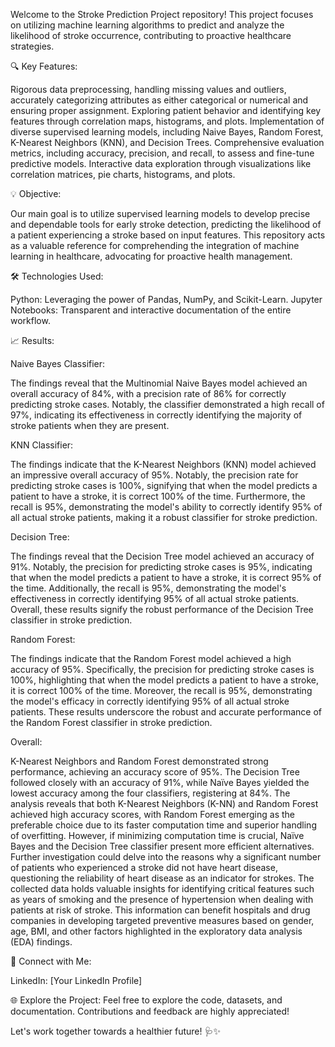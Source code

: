Welcome to the Stroke Prediction Project repository! This project focuses on utilizing machine learning algorithms to predict and analyze the likelihood of stroke occurrence, contributing to proactive healthcare strategies.

🔍 Key Features:

  Rigorous data preprocessing, handling missing values and outliers, accurately categorizing attributes as either categorical or numerical and ensuring proper assignment. Exploring patient behavior and identifying key features through correlation maps, histograms, and plots.
Implementation of diverse supervised learning models, including Naive Bayes, Random Forest, K-Nearest Neighbors (KNN), and Decision Trees.
Comprehensive evaluation metrics, including accuracy, precision, and recall, to assess and fine-tune predictive models.
Interactive data exploration through visualizations like correlation matrices, pie charts, histograms, and plots.

💡 Objective:

  Our main goal is to utilize supervised learning models to develop precise and dependable tools for early stroke detection, predicting the likelihood of a patient experiencing a stroke based on input features. This repository acts as a valuable reference for comprehending the integration of machine learning in healthcare, advocating for proactive health management.


🛠️ Technologies Used:

Python: Leveraging the power of Pandas, NumPy, and Scikit-Learn.
Jupyter Notebooks: Transparent and interactive documentation of the entire workflow.


📈 Results:

Naive Bayes Classifier:

  The findings reveal that the Multinomial Naive Bayes model achieved an overall accuracy of 84%, with a precision rate of 86% for correctly predicting stroke cases. Notably, the classifier demonstrated a high recall of 97%, indicating its effectiveness in correctly identifying the majority of stroke patients when they are present.


KNN Classifier:

  The findings indicate that the K-Nearest Neighbors (KNN) model achieved an impressive overall accuracy of 95%. Notably, the precision rate for predicting stroke cases is 100%, signifying that when the model predicts a patient to have a stroke, it is correct 100% of the time. Furthermore, the recall is 95%, demonstrating the model's ability to correctly identify 95% of all actual stroke patients, making it a robust classifier for stroke prediction.


Decision Tree:

  The findings reveal that the Decision Tree model achieved an accuracy of 91%. Notably, the precision for predicting stroke cases is 95%, indicating that when the model predicts a patient to have a stroke, it is correct 95% of the time. Additionally, the recall is 95%, demonstrating the model's effectiveness in correctly identifying 95% of all actual stroke patients. Overall, these results signify the robust performance of the Decision Tree classifier in stroke prediction.


Random Forest:


  The findings indicate that the Random Forest model achieved a high accuracy of 95%. Specifically, the precision for predicting stroke cases is 100%, highlighting that when the model predicts a patient to have a stroke, it is correct 100% of the time. Moreover, the recall is 95%, demonstrating the model's efficacy in correctly identifying 95% of all actual stroke patients. These results underscore the robust and accurate performance of the Random Forest classifier in stroke prediction.


Overall:

  K-Nearest Neighbors and Random Forest demonstrated strong performance, achieving an accuracy score of 95%. The Decision Tree followed closely with an accuracy of 91%, while Naïve Bayes yielded the lowest accuracy among the four classifiers, registering at 84%. The analysis reveals that both K-Nearest Neighbors (K-NN) and Random Forest achieved high accuracy scores, with Random Forest emerging as the preferable choice due to its faster computation time and superior handling of overfitting. However, if minimizing computation time is crucial, Naïve Bayes and the Decision Tree classifier present more efficient alternatives. Further investigation could delve into the reasons why a significant number of patients who experienced a stroke did not have heart disease, questioning the reliability of heart disease as an indicator for strokes. The collected data holds valuable insights for identifying critical features such as years of smoking and the presence of hypertension when dealing with patients at risk of stroke. This information can benefit hospitals and drug companies in developing targeted preventive measures based on gender, age, BMI, and other factors highlighted in the exploratory data analysis (EDA) findings.


🔗 Connect with Me:

LinkedIn: [Your LinkedIn Profile]



🌐 Explore the Project:
Feel free to explore the code, datasets, and documentation. Contributions and feedback are highly appreciated!

Let's work together towards a healthier future! 🩺✨

